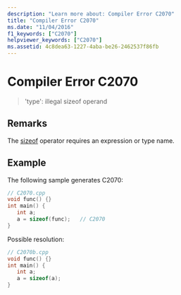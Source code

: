 ```yaml
---
description: "Learn more about: Compiler Error C2070"
title: "Compiler Error C2070"
ms.date: "11/04/2016"
f1_keywords: ["C2070"]
helpviewer_keywords: ["C2070"]
ms.assetid: 4c8dea63-1227-4aba-be26-2462537f86fb
---
```

# Compiler Error C2070

> 'type': illegal sizeof operand

## Remarks

The [sizeof](../../cpp/sizeof-operator.md) operator requires an expression or type name.

## Example

The following sample generates C2070:

```cpp
// C2070.cpp
void func() {}
int main() {
   int a;
   a = sizeof(func);   // C2070
}
```

Possible resolution:

```cpp
// C2070b.cpp
void func() {}
int main() {
   int a;
   a = sizeof(a);
}
```
